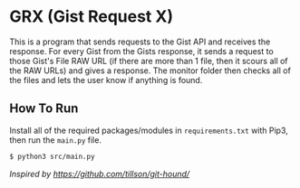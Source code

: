 # GRX (Gist Request X)

This is a program that sends requests to the Gist API and receives the response. For every Gist from the Gists response, it sends a request to those Gist's File RAW URL (if there are more than 1 file, then it scours all of the RAW URLs) and gives a response. The monitor folder then checks all of the files and lets the user know if anything is found. 

## How To Run
Install all of the required packages/modules in `requirements.txt` with Pip3, then run the `main.py` file.

```bash
$ python3 src/main.py 
```
*Inspired by https://github.com/tillson/git-hound/*